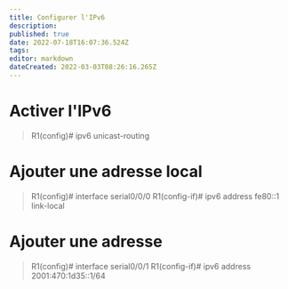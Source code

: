 ```yaml
---
title: Configurer l'IPv6
description: 
published: true
date: 2022-07-18T16:07:36.524Z
tags: 
editor: markdown
dateCreated: 2022-03-03T08:26:16.265Z
---
```


# Activer l'IPv6
> R1(config)# ipv6 unicast-routing

# Ajouter une adresse local
> R1(config)# interface serial0/0/0
> R1(config-if)# ipv6 address fe80::1 link-local

# Ajouter une adresse
> R1(config)# interface serial0/0/1
> R1(config-if)# ipv6 address 2001:470:1d35::1/64